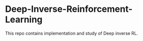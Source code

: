 # Deep-Inverse-Reinforcement-Learning
This repo contains implementation and study of Deep inverse RL.
